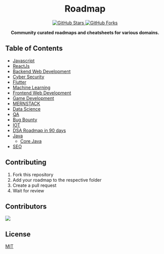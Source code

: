 <h1 align="center">
    Roadmap
</h1>

<p align="center">
  <a href="https://github.com/askbuddie/roadmap/stargazers" target="_blank">
  <img alt="GitHub Stars" src="https://img.shields.io/github/stars/askbuddie/roadmap?style=for-the-badge" />
  </a>
  <a href="https://github.com/askbuddie/roadmap/network/members" target="_blank">
  <img alt="GitHub Forks" src="https://img.shields.io/github/forks/askbuddie/roadmap?style=for-the-badge" />
  </a>
  <br/>
  
<p align="center"><b>Community curated roadmaps and cheatsheets for various domains.</b></p>
</p>

## Table of Contents

- [Javascript](/Web%20Development/Javascript/Readme.md)
- [ReactJs](/Web%20Development/Frontend%20Web%20Development/ReactJs/Readme.md)
- [Backend Web Development](/Web%20Development/Backend%20Web%20Development/Readme.md)
- [Cyber Security](/Cyber%20Security/Readme.md)
- [Flutter](/App%20Development/Flutter/Readme.md)
- [Machine Learning](/Machine%20Learning/Readme.md)
- [Frontend Web Development](/Web%20Development/Frontend%20Web%20Development/)
- [Game Development](/Game%20Development/)
- [MERNSTACK](/Web%20Development/Tech%20Stacks/MERNSTACK/Readme.md)
- [Data Science](/Data%20Science/README.md)
- [QA](/QA/README.md)
- [Bug Bounty](/Bug%20Bounty/Readme.md)
- [IOT](/IOT/Readme.md)
- [DSA Roadmap in 90 days](/DSA-RoadMap-90-Days/README.md)
- [Java](/Java/)
  - [Core Java](/Java/Core%20Java/Readme.md)
- [SEO](/SEO/README.md)

## Contributing

1. Fork this repository
2. Add your roadmap to the respective folder
3. Create a pull request
4. Wait for review

## Contributors

<a href="https://github.com/askbuddie/roadmap/graphs/contributors">
  <img src="https://contrib.rocks/image?repo=askbuddie/roadmap" />
</a>

## License

[MIT](/LICENSE)
